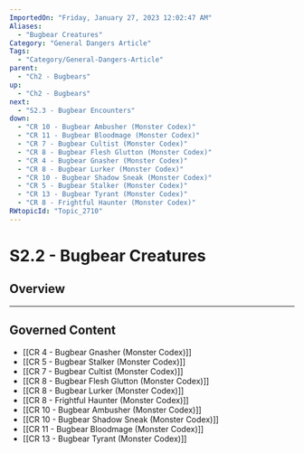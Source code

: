```yaml
---
ImportedOn: "Friday, January 27, 2023 12:02:47 AM"
Aliases:
  - "Bugbear Creatures"
Category: "General Dangers Article"
Tags:
  - "Category/General-Dangers-Article"
parent:
  - "Ch2 - Bugbears"
up:
  - "Ch2 - Bugbears"
next:
  - "S2.3 - Bugbear Encounters"
down:
  - "CR 10 - Bugbear Ambusher (Monster Codex)"
  - "CR 11 - Bugbear Bloodmage (Monster Codex)"
  - "CR 7 - Bugbear Cultist (Monster Codex)"
  - "CR 8 - Bugbear Flesh Glutton (Monster Codex)"
  - "CR 4 - Bugbear Gnasher (Monster Codex)"
  - "CR 8 - Bugbear Lurker (Monster Codex)"
  - "CR 10 - Bugbear Shadow Sneak (Monster Codex)"
  - "CR 5 - Bugbear Stalker (Monster Codex)"
  - "CR 13 - Bugbear Tyrant (Monster Codex)"
  - "CR 8 - Frightful Haunter (Monster Codex)"
RWtopicId: "Topic_2710"
---
```

# S2.2 - Bugbear Creatures
## Overview
---
## Governed Content
- [[CR 4 - Bugbear Gnasher (Monster Codex)]]
- [[CR 5 - Bugbear Stalker (Monster Codex)]]
- [[CR 7 - Bugbear Cultist (Monster Codex)]]
- [[CR 8 - Bugbear Flesh Glutton (Monster Codex)]]
- [[CR 8 - Bugbear Lurker (Monster Codex)]]
- [[CR 8 - Frightful Haunter (Monster Codex)]]
- [[CR 10 - Bugbear Ambusher (Monster Codex)]]
- [[CR 10 - Bugbear Shadow Sneak (Monster Codex)]]
- [[CR 11 - Bugbear Bloodmage (Monster Codex)]]
- [[CR 13 - Bugbear Tyrant (Monster Codex)]]

